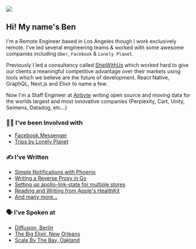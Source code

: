 ![](https://i.imgur.com/RCHxTBK.jpg)
## Hi! My name's Ben

I'm a Remote Engineer based in Los Angeles though I work exclusively remote. I've led several engineering teams & worked with some awesome companies including `Uber`, `Facebook` & `Lonely Planet`.

Previously I led a consultancy called [ShipWithUs](https://www.shipwithus.io/) which worked hard to give our clients a meaningful competitive advantage over their markets using tools which we believe are the future of development. React Native, GraphQL, Next.js and Elixir to name a few.

Now I'm a Staff Engineer at [Airbyte](https://airbyte.com/) writing open source and moving data for the worlds largest and most innovative companies (Perplexity, Cart, Unity, Seimens, Datadog, etc...)

### 👩‍💻 I've been Involved with
- [Facebook Messenger](https://about.fb.com/news/2017/04%3E/messenger-f8/)
- [Trips by Lonely Planet](https://www.lonelyplanet.com/trips)

### ✍ I've Written
- [Simple Notifications with Phoenix](https://by.ben.church/Get-notified-of-user-signups-and-plan-changes-automatically-using-Postgres-and-Phoenix-PubSub/)
- [Writing a Reverse Proxy in Go](https://by.ben.church/Writing-a-Reverse-Proxy-in-just-one-line-with-Go/)
- [Setting up apollo-link-state for multiple stores](https://by.ben.church/Setting-up-apollo-link-state-for-Multiple-Stores/)
- [Reading and Writing from Apple's HealthKit](https://by.ben.church/How-to-read-and-write-Mindful-Minutes-from-iOS's-HealthKit-with-Swift/)
- [And many more...](https://by.ben.church/)

### 🗣 I've Spoken at
- [Diffusion, Berlin](https://youtu.be/nSi0-Dfitso?t=13345)
- [The Big Elixir, New Orleans](https://youtu.be/GTP0llRvEmE?t=490)
- [Scale By The Bay, Oakland](https://youtu.be/U_g06VqdKUc?si=ELaB4YFmBXXrYWLc)

